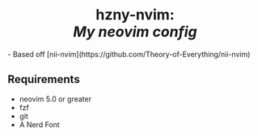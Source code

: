 <h1 align="center"> hzny-nvim:<br><i>My neovim config</i></h1>
- Based off [nii-nvim](https://github.com/Theory-of-Everything/nii-nvim)

## Requirements
- neovim 5.0 or greater
- fzf
- git
- A Nerd Font

